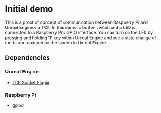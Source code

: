 # Initial demo
This is a proof of concept of communication between Raspberry Pi and Unreal
Engine via TCP. In this demo, a button switch and a LED is connected to a
Raspberry Pi's GPIO interface. You can turn on the LED by pressing and holding
'1' key within Unreal Engine and see a state change of the button updated on the
screen in Unreal Engine.
## Dependencies
### Unreal Engine
* [TCP Socket Plugin](https://www.unrealengine.com/marketplace/en-US/product/tcp-socket-plugin)
### Raspberry Pi
* gpiod

